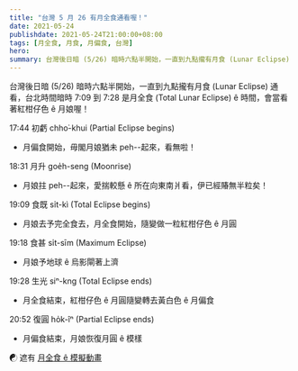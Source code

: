 ```yaml
---
title: "台灣 5 月 26 有月全食通看喔！"
date: 2021-05-24
publishdate: 2021-05-24T21:00:00+08:00
tags: [月全食, 月食, 月偏食, 台灣]
hero:
summary: 台灣後日暗 (5/26) 暗時六點半開始，一直到九點攏有月食 (Lunar Eclipse) 通看!
---
```





台灣後日暗 (5/26) 暗時六點半開始，一直到九點攏有月食 (Lunar Eclipse) 通看，台北時間暗時 7:09 到 7:28 是月全食 (Total Lunar Eclipse) ê 時間，會當看著紅柑仔色 ê 月娘喔！

17:44 初虧 chho͘-khui (Partial Eclipse begins)

- 月偏食開始，毋閣月娘猶未 peh--起來，看無啦！

18:31 月升 goe̍h-seng (Moonrise)

- 月娘拄 peh--起來，愛揣較懸 ê 所在向東南爿看，伊已經賰無半粒矣！

19:09 食既 si̍t-kì (Total Eclipse begins)

- 月娘去予完全食去，月全食開始，隨變做一粒紅柑仔色 ê 月圓

19:18 食甚 si̍t-sīm (Maximum Eclipse)
- 月娘予地球 ê 烏影閘著上濟

19:28 生光 siⁿ-kng (Total Eclipse ends)

- 月全食結束，紅柑仔色 ê 月圓隨變轉去黃白色 ê 月偏食

20:52 復圓 ho̍k-îⁿ (Partial Eclipse ends)

- 月偏食結束，月娘恢復月圓 ê 模樣

☯ 遮有 [月全食 ê 模擬動畫][movie]






[movie]: https://www.timeanddate.com/eclipse/in/taiwan/taipei
